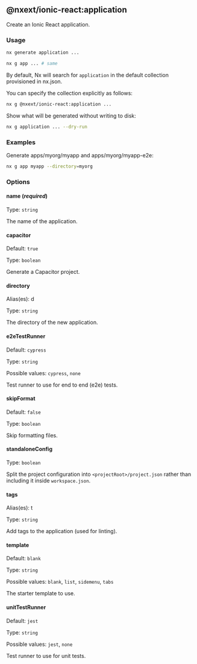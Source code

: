 ## @nxext/ionic-react:application

Create an Ionic React application.

### Usage

```bash
nx generate application ...
```

```bash
nx g app ... # same
```

By default, Nx will search for `application` in the default collection provisioned in nx.json.

You can specify the collection explicitly as follows:

```bash
nx g @nxext/ionic-react:application ...
```

Show what will be generated without writing to disk:

```bash
nx g application ... --dry-run
```

### Examples

Generate apps/myorg/myapp and apps/myorg/myapp-e2e:

```bash
nx g app myapp --directory=myorg
```

### Options

#### name (_**required**_)

Type: `string`

The name of the application.

#### capacitor

Default: `true`

Type: `boolean`

Generate a Capacitor project.

#### directory

Alias(es): d

Type: `string`

The directory of the new application.

#### e2eTestRunner

Default: `cypress`

Type: `string`

Possible values: `cypress`, `none`

Test runner to use for end to end (e2e) tests.

#### skipFormat

Default: `false`

Type: `boolean`

Skip formatting files.

#### standaloneConfig

Type: `boolean`

Split the project configuration into `<projectRoot>/project.json` rather than including it inside `workspace.json`.

#### tags

Alias(es): t

Type: `string`

Add tags to the application (used for linting).

#### template

Default: `blank`

Type: `string`

Possible values: `blank`, `list`, `sidemenu`, `tabs`

The starter template to use.

#### unitTestRunner

Default: `jest`

Type: `string`

Possible values: `jest`, `none`

Test runner to use for unit tests.
